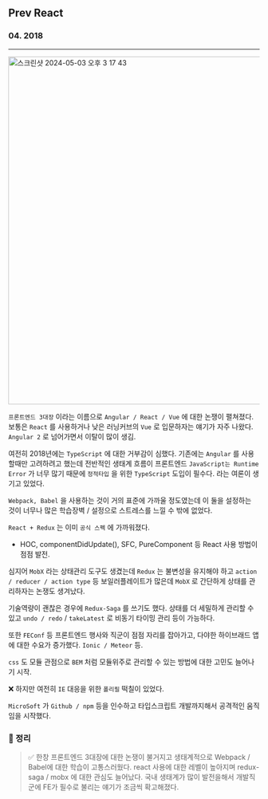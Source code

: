 ## Prev React

### 04. 2018

---

<img width="698" alt="스크린샷 2024-05-03 오후 3 17 43" src="https://github.com/chromeheartz/TIL/assets/95161113/8f859182-c482-481c-873e-de1c4da1fdb2">

`프론트엔드 3대장` 이라는 이름으로 `Angular / React / Vue` 에 대한 논쟁이 펼쳐졌다.
보통은 `React` 를 사용하거나 낮은 러닝커브의 `Vue` 로 입문하자는 얘기가 자주 나왔다. `Angular 2` 로 넘어가면서 이탈이 많이 생김.

여전히 2018년에는 `TypeScript` 에 대한 거부감이 심했다. 기존에는 `Angular` 를 사용할때만 고려하려고 했는데 전반적인 생태계 흐름이 프론트엔드 `JavaScript는 Runtime Error` 가 너무 많기 때문에 `정적타입` 을 위한 `TypeScript` 도입이 필수다. 라는 여론이 생기고 있었다.

`Webpack, Babel` 을 사용하는 것이 거의 표준에 가까울 정도였는데 이 둘을 설정하는 것이 너무나 많은 학습장벽 / 설정으로 스트레스를 느낄 수 밖에 없었다.

`React + Redux` 는 이미 `공식 스펙` 에 가까워졌다.

- HOC, componentDidUpdate(), SFC, PureComponent 등 React 사용 방법이 점점 발전.

심지어 `MobX` 라는 상태관리 도구도 생겼는데
`Redux` 는 불변성을 유지해야 하고 `action / reducer / action type` 등 보일러플레이트가 많은데 `MobX` 로 간단하게 상태를 관리하자는 논쟁도 생겨났다.

기술역량이 괜찮은 경우에 `Redux-Saga` 를 쓰기도 했다. 상태를 더 세밀하게 관리할 수 있고 `undo / redo` / `takeLatest` 로 비동기 타이밍 관리 등이 가능하다.

또한 `FEConf` 등 프론트엔드 행사와 직군이 점점 자리를 잡아가고, 다야한 하이브래드 앱에 대한 수요가 증가했다. `Ionic / Meteor` 등.

`css` 도 모듈 관점으로 `BEM` 처럼 모듈위주로 관리할 수 있는 방법에 대한 고민도 늘어나기 시작.

❌ 하지만 여전히 `IE` 대응을 위한 `폴리필` 떡칠이 있었다.

`MicroSoft` 가 `Github / npm` 등을 인수하고 타입스크립트 개발까지해서 공격적인 움직임을 시작했다.

### 📌 정리

> ✅ 한창 프론트엔드 3대장에 대한 논쟁이 불거지고 생태계적으로 Webpack / Babel에 대한 학습이 고통스러웠다. react 사용에 대한 레벨이 높아지며 redux-saga / mobx 에 대한 관심도 늘어났다.
> 국내 생태계가 많이 발전을해서 개발직군에 FE가 필수로 불리는 얘기가 조금씩 확고해졌다.
